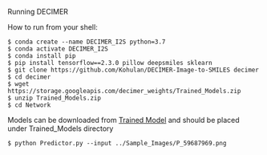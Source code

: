 Running DECIMER

How to run from your shell:

   
    $ conda create --name DECIMER_I2S python=3.7
    $ conda activate DECIMER_I2S
    $ conda install pip
    $ pip install tensorflow==2.3.0 pillow deepsmiles sklearn
    $ git clone https://github.com/Kohulan/DECIMER-Image-to-SMILES decimer
    $ cd decimer
    $ wget https://storage.googleapis.com/decimer_weights/Trained_Models.zip
    $ unzip Trained_Models.zip
    $ cd Network

Models can be downloaded from [Trained Model](https://storage.googleapis.com/decimer_weights/Trained_Models.zip) and should be placed under Trained_Models directory

    
    $ python Predictor.py --input ../Sample_Images/P_59687969.png
    
